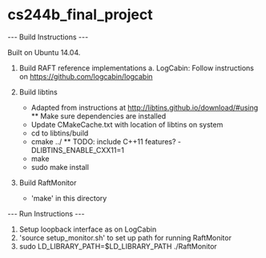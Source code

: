 cs244b_final_project
====================

--- Build Instructions ---

Built on Ubuntu 14.04.

1. Build RAFT reference implementations
   a. LogCabin: Follow instructions on https://github.com/logcabin/logcabin

2. Build libtins
   * Adapted from instructions at http://libtins.github.io/download/#using
   ** Make sure dependencies are installed
   * Update CMakeCache.txt with location of libtins on system
   * cd to libtins/build
   * cmake ../
   ** TODO: include C++11 features? -DLIBTINS_ENABLE_CXX11=1
   * make
   * sudo make install

3. Build RaftMonitor
   * 'make' in this directory

--- Run Instructions ---

1. Setup loopback interface as on LogCabin
2. 'source setup_monitor.sh' to set up path for running RaftMonitor
3. sudo LD_LIBRARY_PATH=$LD_LIBRARY_PATH ./RaftMonitor
